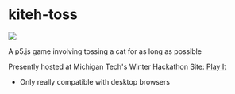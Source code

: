 # kiteh-toss

![](https://github.com/larryschirmer/kiteh-toss/raw/master/kiteh_toss.gif)

A p5.js game involving tossing a cat for as long as possible

Presently hosted at Michigan Tech's Winter Hackathon Site: [Play It](http://winterwonderhack.org/games/kitehtoss)
- Only really compatible with desktop browsers
